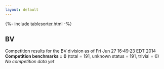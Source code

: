 ```yaml
---
layout: default
---
```

{%- include tablesorter.html -%}

## BV



Competition results for the BV division as of Fri Jun 27 16:49:23 EDT 2014
<br/>**Competition benchmarks = 0** (total = 191, unknown status = 191, trivial = 0)
<br/>
*No competition data yet*

